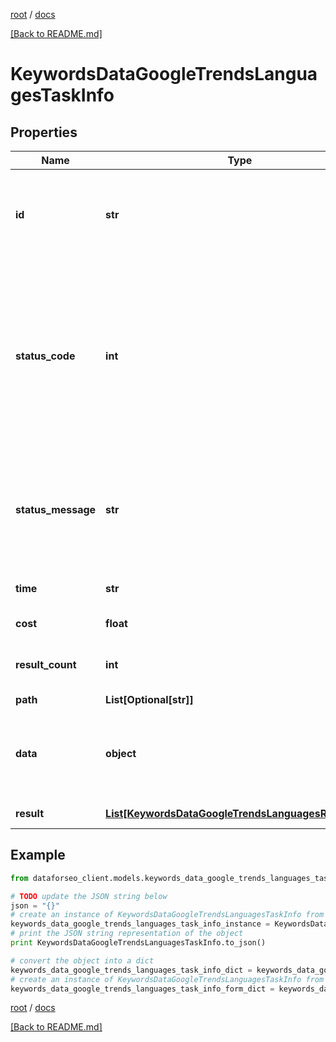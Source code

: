 [root](./../ "root") / [docs](./ "docs")

[[Back to README.md]](./../README.md "[Back to README.md]")

# KeywordsDataGoogleTrendsLanguagesTaskInfo

## Properties

Name | Type | Description | Notes
------------ | ------------- | ------------- | -------------
**id** | **str** | task identifier unique task identifier in our system in the UUID format | [optional]
**status_code** | **int** | status code of the task generated by DataForSEO, can be within the following range: 10000-60000 you can find the full list of the response codes here | [optional]
**status_message** | **str** | informational message of the task you can find the full list of general informational messages here | [optional]
**time** | **str** | execution time, seconds | [optional]
**cost** | **float** | total tasks cost, USD | [optional]
**result_count** | **int** | number of elements in the result array | [optional]
**path** | **List[Optional[str]]** | URL path | [optional]
**data** | **object** | contains the same parameters that you specified in the POST request | [optional]
**result** | [**List[KeywordsDataGoogleTrendsLanguagesResultInfo]**](KeywordsDataGoogleTrendsLanguagesResultInfo.md) | array of results | [optional]

## Example

```python
from dataforseo_client.models.keywords_data_google_trends_languages_task_info import KeywordsDataGoogleTrendsLanguagesTaskInfo

# TODO update the JSON string below
json = "{}"
# create an instance of KeywordsDataGoogleTrendsLanguagesTaskInfo from a JSON string
keywords_data_google_trends_languages_task_info_instance = KeywordsDataGoogleTrendsLanguagesTaskInfo.from_json(json)
# print the JSON string representation of the object
print KeywordsDataGoogleTrendsLanguagesTaskInfo.to_json()

# convert the object into a dict
keywords_data_google_trends_languages_task_info_dict = keywords_data_google_trends_languages_task_info_instance.to_dict()
# create an instance of KeywordsDataGoogleTrendsLanguagesTaskInfo from a dict
keywords_data_google_trends_languages_task_info_form_dict = keywords_data_google_trends_languages_task_info.from_dict(keywords_data_google_trends_languages_task_info_dict)
```

  

[root](./../ "root") / [docs](./ "docs")

[[Back to README.md]](./../README.md "[Back to README.md]")